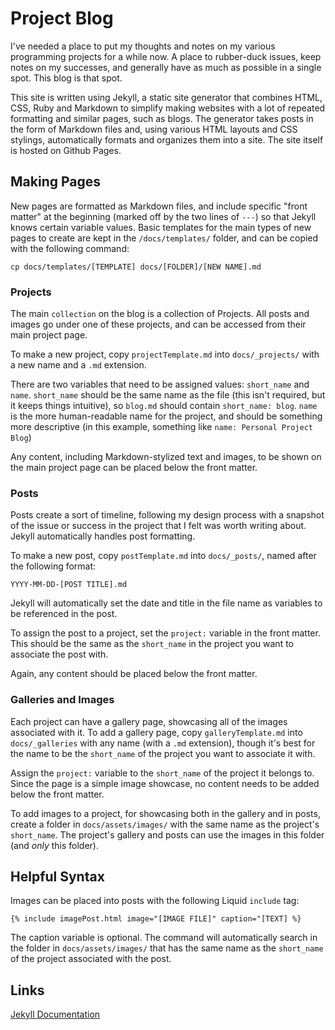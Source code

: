 # Project Blog

I've needed a place to put my thoughts and notes on my various programming projects for a while now. A place to rubber-duck issues, keep notes on my successes, and generally have as much as possible in a single spot. This blog is that spot.

This site is written using Jekyll, a static site generator that combines HTML, CSS, Ruby and Markdown to simplify making websites with a lot of repeated formatting and similar pages, such as blogs. The generator takes posts in the form of Markdown files and, using various HTML layouts and CSS stylings, automatically formats and organizes them into a site. The site itself is hosted on Github Pages.

## Making Pages

New pages are formatted as Markdown files, and include specific "front matter" at the beginning (marked off by the two lines of `---`) so that Jekyll knows certain variable values. Basic templates for the main types of new pages to create are kept in the `/docs/templates/` folder, and can be copied with the following command:

`cp docs/templates/[TEMPLATE] docs/[FOLDER]/[NEW NAME].md`

### Projects

The main `collection` on the blog is a collection of Projects. All posts and images go under one of these projects, and can be accessed from their main project page.

To make a new project, copy `projectTemplate.md` into `docs/_projects/` with a new name and a `.md` extension.

There are two variables that need to be assigned values: `short_name` and `name`. `short_name` should be the same name as the file (this isn't required, but it keeps things intuitive), so `blog.md` should contain `short_name: blog`. `name` is the more human-readable name for the project, and should be something more descriptive (in this example, something like `name: Personal Project Blog`)

Any content, including Markdown-stylized text and images, to be shown on the main project page can be placed below the front matter.

### Posts

Posts create a sort of timeline, following my design process with a snapshot of the issue or success in the project that I felt was worth writing about. Jekyll automatically handles post formatting.

To make a new post, copy `postTemplate.md` into `docs/_posts/`, named after the following format:

`YYYY-MM-DD-[POST TITLE].md`

Jekyll will automatically set the date and title in the file name as variables to be referenced in the post.

To assign the post to a project, set the `project:` variable in the front matter. This should be the same as the `short_name` in the project you want to associate the post with.

Again, any content should be placed below the front matter.

### Galleries and Images

Each project can have a gallery page, showcasing all of the images associated with it. To add a gallery page, copy `galleryTemplate.md` into `docs/_galleries` with any name (with a `.md` extension), though it's best for the name to be the `short_name` of the project you want to associate it with.

Assign the `project:` variable to the `short_name` of the project it belongs to. Since the page is a simple image showcase, no content needs to be added below the front matter.

To add images to a project, for showcasing both in the gallery and in posts, create a folder in `docs/assets/images/` with the same name as the project's `short_name`. The project's gallery and posts can use the images in this folder (and *only* this folder).

## Helpful Syntax

Images can be placed into posts with the following Liquid `include` tag:

`{% include imagePost.html image="[IMAGE FILE]" caption="[TEXT] %}`

The caption variable is optional. The command will automatically search in the folder in `docs/assets/images/` that has the same name as the `short_name` of the project associated with the post.

## Links

[Jekyll Documentation](http://jekyllrb.com/docs/)
